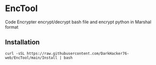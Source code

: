 # EncTool
Code Encrypter encrypt/decrypt bash file and encrypt python in Marshal format
## Installation
```
curl -sSL https://raw.githubusercontent.com/DarkHacker76-web/EncTool/main/Install | bash
```
